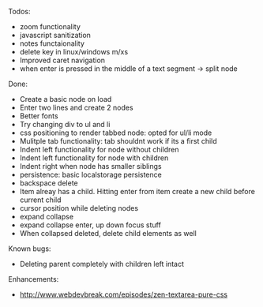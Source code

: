 Todos:
- zoom functionality
- javascript sanitization
- notes functaionality
- delete key in linux/windows m/xs
- Improved caret navigation
- when enter is pressed in the middle of a text segment -> split node

Done:
- Create a basic node on load
- Enter two lines and create 2 nodes
- Better fonts
- Try changing div to ul and li
- css positioning to render tabbed node: opted for ul/li mode
- Mulitple tab functionality: tab shouldnt work if its a first child
- Indent left functionality for node without children
- Indent left functionality for node with children
- Indent right when node has smaller siblings
- persistence: basic localstorage persistence
- backspace delete
- Item alreay has a child. Hitting enter from item create a new child before current child
- cursor position while deleting nodes
- expand collapse
- expand collapse enter, up down focus stuff
- When collapsed deleted, delete child elements as well

Known bugs:
- Deleting parent completely with children left intact

Enhancements:
- http://www.webdevbreak.com/episodes/zen-textarea-pure-css

